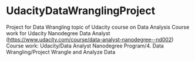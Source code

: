 # UdacityDataWranglingProject
Project for Data Wrangling topic of Udacity course on Data Analysis
Course work for Udacity Nanodegree Data Analyst (https://www.udacity.com/course/data-analyst-nanodegree--nd002)
Course work: Udacity/Data Analyst Nanodegree Program/4. Data Wrangling/Project Wrangle and Analyze Data

